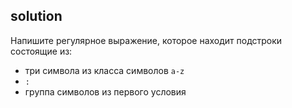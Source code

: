 ## solution
Напишите регулярное выражение, которое находит подстроки состоящие из:

* три символа из класса символов `a-z`
* `:`
* группа символов из первого условия
